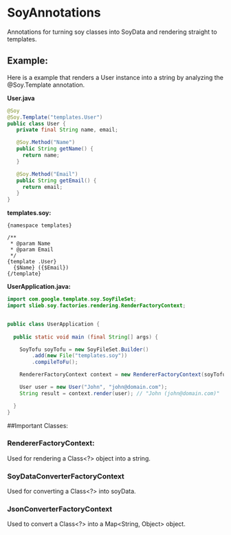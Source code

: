 SoyAnnotations
==============

Annotations for turning soy classes into SoyData and rendering straight to templates.


## Example:

Here is a example that renders a User instance into a string by analyzing the @Soy.Template annotation.

**User.java**
```java
@Soy
@Soy.Template("templates.User")
public class User {
   private final String name, email;

   @Soy.Method("Name")
   public String getName() {
     return name;
   }

   @Soy.Method("Email")
   public String getEmail() {
     return email;
   }
}
```


**templates.soy:**
```soy
{namespace templates}

/**
 * @param Name
 * @param Email
 */
{template .User} 
  {$Name} ({$Email})
{/template}
```


**UserApplication.java:**
```java
import com.google.template.soy.SoyFileSet;
import slieb.soy.factories.rendering.RenderFactoryContext;


public class UserApplication {
  
  public static void main (final String[] args) {

    SoyTofu soyTofu = new SoyFileSet.Builder()
        .add(new File("templates.soy"))
        .compileToFu();

    RendererFactoryContext context = new RendererFactoryContext(soyTofu);

    User user = new User("John", "john@domain.com");
    String result = context.render(user); // "John (john@domain.com)"

  }
}
```


##Important Classes:


### RendererFactoryContext:

Used for rendering a Class<?> object into a string.

### SoyDataConverterFactoryContext

Used for converting a Class<?> into soyData.

### JsonConverterFactoryContext

Used to convert a Class<?> into a Map<String, Object> object.